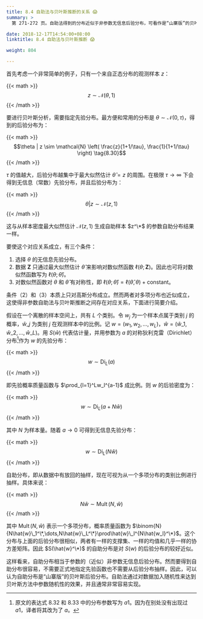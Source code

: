 ```yaml
---
title: 8.4 自助法与贝叶斯推断的关系 😱
summary: >
  第 271-272 页。自助法得到的分布近似于非参数无信息后验分布，可看作是“山寨版”的贝叶斯后验分布。而且它很容易计算，不需要指定先验函数也不需要从后验分布抽样。

date: 2018-12-17T14:54:00+08:00
linktitle: 8.4 自助法与贝叶斯推断 😱

weight: 804

---
```


首先考虑一个非常简单的例子，只有一个来自正态分布的观测样本 $z$：

{{< math >}}
$$z \sim \mathcal{N}(\theta, 1) \tag{8.29}$$
{{< /math >}}

要进行贝叶斯分析，需要指定先验分布。最方便和常用的分布是 $\theta\sim\mathcal{N}(0,\tau)$，得到的后验分布为：

{{< math >}}
$$\theta | z \sim \mathcal{N} \left(
  \frac{z}{1+1/\tau}, \frac{1}{1+1/\tau} \right) \tag{8.30}$$
{{< /math >}}

$\tau$ 的值越大，后验分布越集中于最大似然估计 $\hat{\theta}=z$ 的周围。在极限 $\tau\rightarrow\infty$ 下会得到无信息（常数）先验分布，并且后验分布为：

{{< math >}}
$$\theta | z \sim \mathcal{N}(z,1) \tag{8.31}$$
{{< /math >}}

这与从样本密度最大似然估计 $\mathcal{N}(z,1)$ 生成自助样本 $z^\*$ 的参数自助分布结果一样。

要使这个对应关系成立，有三个条件：

1. 选择 $\theta$ 的无信息先验分布。
2. 数据 $\mathbf{Z}$ 只通过最大似然估计 $\hat{\theta}$ 来影响对数似然函数 $\ell(\theta;\mathbf{Z})$。因此也可将对数似然函数写为 $\ell(\theta;\hat{\theta})$。
3. 对数似然函数对 $\theta$ 和 $\hat{\theta}$ 有对称性，即 $\ell(\theta;\hat{\theta})=\ell(\hat{\theta},\theta)+\text{constant}$。

条件（2）和（3）本质上只对高斯分布成立。然而两者对多项分布也近似成立，这使得非参数自助法与贝叶斯推断之间存在对应关系，下面进行简要介绍。

假设在一个离散的样本空间上，共有 $L$ 个类别。令 $w_j$ 为一个样本点属于类别 $j$ 的概率，$\hat{w}\_j$ 为类别 $j$ 在观测样本中的比例。记 $w=(w_1,w_2,\dots,w_L)$，$\hat{w}=(\hat{w}\_1,\hat{w}\_2,\dots,\hat{w}\_L)$。用 $S(\hat{w})$ 代表估计量，并用参数为 $a$ 的对称狄利克雷（Dirichlet）分布[^1]作为 $w$ 的先验分布：

{{< math >}}
$$w \sim \operatorname{Di}_L(a) \tag{8.32}$$
{{< /math >}}

即先验概率质量函数与 $\prod_{l=1}^Lw_l^{a-1}$ 成比例。则 $w$ 的后验密度为：

{{< math >}}
$$w \sim \operatorname{Di}_L(a + N\hat{w}) \tag{8.33}$$
{{< /math >}}

其中 $N$ 为样本量。随着 $a\rightarrow 0$ 可得到无信息先验分布：

{{< math >}}
$$w \sim \operatorname{Di}_L(N\hat{w}) \tag{8.34}$$
{{< /math >}}

自助分布，即从数据中有放回的抽样，现在可视为从一个多项分布的类别比例进行抽样。具体来说：

{{< math >}}
$$N \hat{w} \sim \operatorname{Mult}(N, \hat{w}) \tag{8.35}$$
{{< /math >}}

其中 $\operatorname{Mult}(N,\hat{w})$ 表示一个多项分布，概率质量函数为 $\binom{N}{N\hat{w}\_1^\*,\dots,N\hat{w}\_L^\*}\prod\hat{w}\_l^{N\hat{w_l}^\*}$。这个分布与上面的后验分布很相似，两者有一样的支撑集、一样的均值和几乎一样的协方差矩阵。因此 $S(\hat{w}^\*)$ 的自助分布是对 $S(w)$ 的后验分布的较好近似。

这样看来，自助分布相当于参数的（近似）非参数无信息后验分布。然而要得到自助分布很容易，不需要正式地指定先验函数也不需要从后验分布抽样。因此，可以认为自助分布是“山寨版”的贝叶斯后验分布。自助法通过对数据加入随机性来达到贝叶斯方法中参数随机性的效果，并且通常非常容易实现。

[^1]: 原文的表达式 8.32 和 8.33 中的分布参数写为 $a1$。因为在别处没有出现过 $a1$，译者将其改为了 $a$。